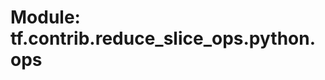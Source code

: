 <div itemscope itemtype="http://developers.google.com/ReferenceObject">
<meta itemprop="name" content="tf.contrib.reduce_slice_ops.python.ops" />
<meta itemprop="path" content="Stable" />
</div>

# Module: tf.contrib.reduce_slice_ops.python.ops



